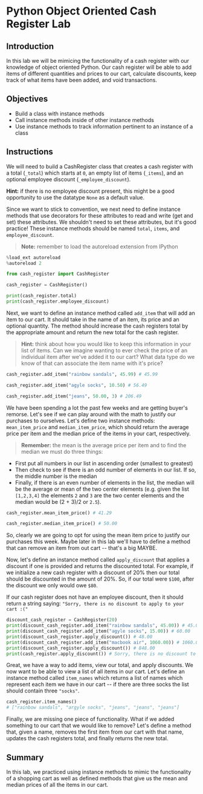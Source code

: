 
# Python Object Oriented Cash Register Lab

## Introduction
In this lab we will be mimicing the functionality of a cash register with our knowledge of object oriented Python. Our cash register will be able to add items of different quantities and prices to our cart, calculate discounts, keep track of what items have been added, and void transactions.

## Objectives

* Build a class with instance methods
* Call instance methods inside of other instance methods
* Use instance methods to track information pertinent to an instance of a class

## Instructions

We will need to build a CashRegister class that creates a cash register with a total (`_total`) which starts at `0`, an empty list of items (`_items`), and an optional employee discount (`_employee_discount`). 

**Hint:** if there is no employee discount present, this might be a good opportunity to use the datatype `None` as a default value.

Since we want to stick to convention, we next need to define instance methods that use decorators for these attributes to read and write (get and set) these attributes. We shouldn't need to set these attributes, but it's good practice! These instance methods should be named `total`, `items`, and `employee_discount`.

> **Note:** remember to load the autoreload extension from IPython
```python
%load_ext autoreload
%autoreload 2
```


```python
from cash_register import CashRegister
```


```python
cash_register = CashRegister()
```


```python
print(cash_register.total)
print(cash_register.employee_discount)
```

Next, we want to define an instance method called `add_item` that will add an item to our cart. It should take in the name of an item, its price and an optional quantity. The method should increase the cash registers total by the appropriate amount and return the new total for the cash register.

> **Hint:** think about how you would like to keep this information in your list of items. Can we imagine wanting to ever check the price of an individual item after we've added it to our cart? What data type do we know of that can associate the item name with it's price?


```python
cash_register.add_item("rainbow sandals", 45.99) # 45.99
```


```python
cash_register.add_item("agyle socks", 10.50) # 56.49
```


```python
cash_register.add_item("jeans", 50.00, 3) # 206.49
```

We have been spending a lot the past few weeks and are getting buyer's remorse. Let's see if we can play around with the math to justify our purchases to ourselves. Let's define two instance methods: `mean_item_price` and `median_item_price`, which should return the average price per item and the median price of the items in your cart, respectively. 

> **Remember:** the mean is the average price per item and to find the median we must do three things:
* First put all numbers in our list in ascending order (smallest to greatest)
* Then check to see if there is an odd number of elements in our list. If so, the middle number is the median
* Finally, if there is an even number of elements in the list, the median will be the average or mean of the two center elements (e.g. given the list `[1,2,3,4]` the elements `2` and `3` are the two center elements and the median would be (2 + 3)/2 or `2.5`).


```python
cash_register.mean_item_price() # 41.29
```


```python
cash_register.median_item_price() # 50.00
```

So, clearly we are going to opt for using the mean item price to justify our purchases this week. Maybe later in this lab we'll have to define a method that can remove an item from out cart -- that's a big MAYBE.

Now, let's define an instance method called `apply_discount` that applies a discount if one is provided and returns the discounted total. For example, if we initialize a new cash register with a discount of 20% then our total should be discounted in the amount of 20%. So, if our total were `$100`, after the discount we only would owe `$80`.

If our cash register does not have an employee discount, then it should return a string saying: `"Sorry, there is no discount to apply to your cart :("`


```python
discount_cash_register = CashRegister(20)
print(discount_cash_register.add_item("rainbow sandals", 45.00)) # 45.00
print(discount_cash_register.add_item("agyle socks", 15.00)) # 60.00
print(discount_cash_register.apply_discount()) # 48.00
print(discount_cash_register.add_item("macbook air", 1060.00)) # 1060.00
print(discount_cash_register.apply_discount()) # 848.00
print(cash_register.apply_discount()) # Sorry, there is no discount to apply to your cart :(
```

Great, we have a way to add items, view our total, and apply discounts. We now want to be able to view a list of all items in our cart. Let's define an instance method called `item_names` which returns a list of names which represent each item we have in our cart -- if there are three socks the list should contain three `"socks"`. 


```python
cash_register.item_names() 
# ["rainbow sandals", "argyle socks", "jeans", "jeans", "jeans"]
```

Finally, we are missing one piece of functionality. What if we added something to our cart that we would like to remove? Let's define a method that, given a name, removes the first item from our cart with that name, updates the cash registers total, and finally returns the new total.

## Summary
In this lab, we practiced using instance methods to mimic the functionality of a shopping cart as well as defined methods that give us the mean and median prices of all the items in our cart. 
